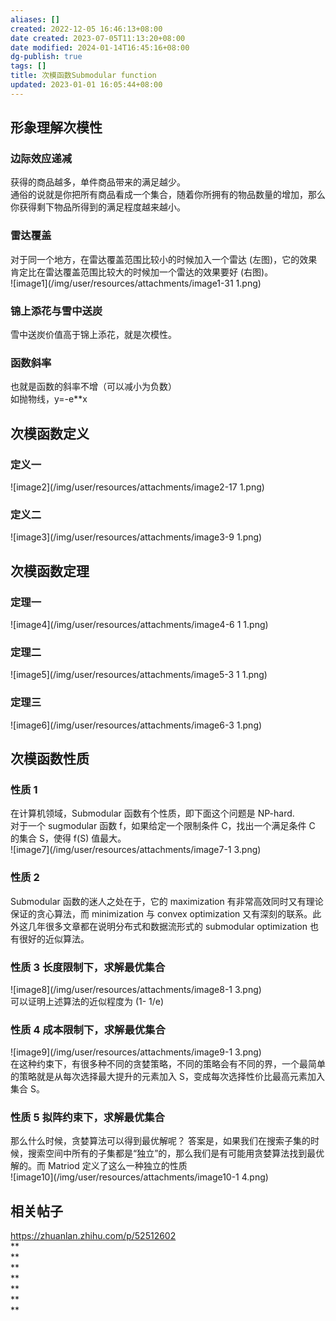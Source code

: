 ```yaml
---
aliases: []
created: 2022-12-05 16:46:13+08:00
date created: 2023-07-05T11:13:20+08:00
date modified: 2024-01-14T16:45:16+08:00
dg-publish: true
tags: []
title: 次模函数Submodular function
updated: 2023-01-01 16:05:44+08:00
---
```


## 形象理解次模性
### 边际效应递减
获得的商品越多，单件商品带来的满足越少。  
通俗的说就是你把所有商品看成一个集合，随着你所拥有的物品数量的增加，那么你获得剩下物品所得到的满足程度越来越小。
### 雷达覆盖
对于同一个地方，在雷达覆盖范围比较小的时候加入一个雷达 (左图)，它的效果肯定比在雷达覆盖范围比较大的时候加一个雷达的效果要好 (右图)。  
![image1](/img/user/resources/attachments/image1-31 1.png)
### 锦上添花与雪中送炭
雪中送炭价值高于锦上添花，就是次模性。
### 函数斜率
也就是函数的斜率不增（可以减小为负数）  
如抛物线，y=-e\*\*x
## 次模函数定义
### 定义一
![image2](/img/user/resources/attachments/image2-17 1.png)
### 定义二
![image3](/img/user/resources/attachments/image3-9 1.png)
## 次模函数定理
### 定理一
![image4](/img/user/resources/attachments/image4-6 1 1.png)
### 定理二
![image5](/img/user/resources/attachments/image5-3 1 1.png)
### 定理三
![image6](/img/user/resources/attachments/image6-3 1.png)

## 次模函数性质
### 性质 1
在计算机领域，Submodular 函数有个性质，即下面这个问题是 NP-hard.  
对于一个 sugmodular 函数 f，如果给定一个限制条件 C，找出一个满足条件 C 的集合 S，使得 f(S) 值最大。  
![image7](/img/user/resources/attachments/image7-1 3.png)
### 性质 2
Submodular 函数的迷人之处在于，它的 maximization 有非常高效同时又有理论保证的贪心算法，而 minimization 与 convex optimization 又有深刻的联系。此外这几年很多文章都在说明分布式和数据流形式的 submodular optimization 也有很好的近似算法。
### 性质 3 长度限制下，求解最优集合
![image8](/img/user/resources/attachments/image8-1 3.png)  
可以证明上述算法的近似程度为 (1- 1/e)
### 性质 4 成本限制下，求解最优集合
![image9](/img/user/resources/attachments/image9-1 3.png)  
在这种约束下，有很多种不同的贪婪策略，不同的策略会有不同的界，一个最简单的策略就是从每次选择最大提升的元素加入 S，变成每次选择性价比最高元素加入集合 S。
### 性质 5 拟阵约束下，求解最优集合
那么什么时候，贪婪算法可以得到最优解呢？ 答案是，如果我们在搜索子集的时候，搜索空间中所有的子集都是“独立”的，那么我们是有可能用贪婪算法找到最优解的。而 Matriod 定义了这么一种独立的性质  
![image10](/img/user/resources/attachments/image10-1 4.png)

## 相关帖子
<https://zhuanlan.zhihu.com/p/52512602>  
**  
**  
**  
**  
**  
**  
**